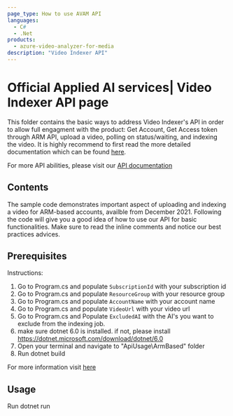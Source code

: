 ```yaml
---
page_type: How to use AVAM API
languages:
  - C#
  - .Net
products:
  - azure-video-analyzer-for-media
description: "Video Indexer API"
---
```


# Official Applied AI services| Video Indexer API page

<!--
Guidelines on README format: https://review.docs.microsoft.com/help/onboard/admin/samples/concepts/readme-template?branch=master

Guidance on onboarding samples to docs.microsoft.com/samples: https://review.docs.microsoft.com/help/onboard/admin/samples/process/onboarding?branch=master

Taxonomies for products and languages: https://review.docs.microsoft.com/new-hope/information-architecture/metadata/taxonomies?branch=master
-->

This folder contains the basic ways to address Video Indexer's API in order to allow full engagment with the product: Get Account, Get Access token through ARM API, upload a video, polling on status/waiting, and indexing the video.
It is highly recommend to first read the more detailed documentation which can be found [here](https://aka.ms/avam-arm-docs).

For more API abilities, please visit our [API documentation](https://api-portal.videoindexer.ai/)

## Contents

The sample code demonstrates important aspect of uploading and indexing a video for ARM-based accounts, availble from December 2021.
Following the code will give you a good idea of how to use our API for basic functionalities.
Make sure to read the inline comments and notice our best practices advices.

## Prerequisites

Instructions:

1. Go to Program.cs and populate `SubscriptionId` with your subscription id
2. Go to Program.cs and populate `ResourceGroup` with your resource group
3. Go to Program.cs and populate `AccountName` with your account name
4. Go to Program.cs and populate `VideoUrl` with your video url
5. Go to Program.cs and Populate `ExcludedAI` with the AI's you want to exclude from the indexing job.
6. make sure dotnet 6.0 is installed. if not, please install https://dotnet.microsoft.com/download/dotnet/6.0
7. Open your terminal and navigate to "ApiUsage\ArmBased" folder
8. Run dotnet build

For more information visit [here](https://docs.microsoft.com/en-us/azure/media-services/video-indexer/video-indexer-use-apis)

<!--
Outline the required components and tools that a user might need to have on their machine in order to run the sample. This can be anything from frameworks, SDKs, OS versions or IDE releases.
-->

## Usage

Run dotnet run
